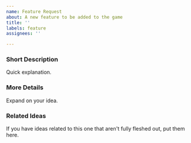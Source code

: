 ```yaml
---
name: Feature Request
about: A new feature to be added to the game
title: ''
labels: feature
assignees: ''

---
```


<!--
This will not appear in your issue.

Use this template for a new feature you'd like to be added -- not a bug.
-->

### Short Description

Quick explanation.

### More Details

Expand on your idea.

### Related Ideas

If you have ideas related to this one that aren't fully fleshed out, put them here.